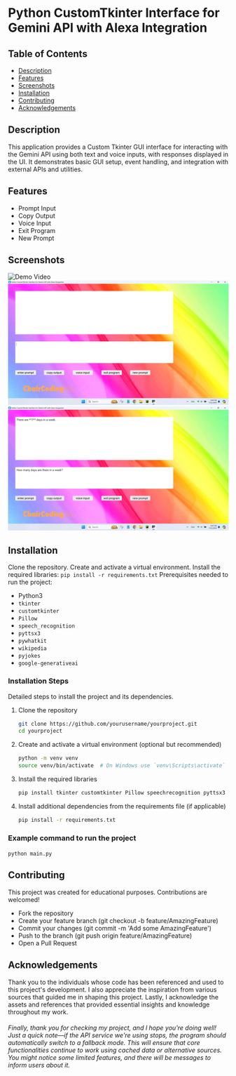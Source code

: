 # Python CustomTkinter Interface for Gemini API with Alexa Integration

## Table of Contents
- [Description](#description)
- [Features](#features)
- [Screenshots](#screenshots)
- [Installation](#installation)
- [Contributing](#contributing)
- [Acknowledgements](#acknowledgements)

## Description
This application provides a Custom Tkinter GUI interface for interacting with the Gemini API using both text and voice inputs, with responses displayed in the UI. It demonstrates basic GUI setup, event handling, and integration with external APIs and utilities.

## Features
- Prompt Input
- Copy Output
- Voice Input
- Exit Program
- New Prompt

## Screenshots
![Demo Video](https://youtu.be/GMWnnbfZwR4)
![Screenshot](https://github.com/phyulwin/Python-CustomTkinter-Interface-for-Gemini-API-with-Alexa-Integration/blob/master/Assets/Screenshot%20(1488).png)
![Screenshot](https://github.com/phyulwin/Python-CustomTkinter-Interface-for-Gemini-API-with-Alexa-Integration/blob/master/Assets/Screenshot%20(1489).png)

## Installation
Clone the repository. Create and activate a virtual environment. Install the required libraries: ```pip install -r requirements.txt```
Prerequisites needed to run the project:
- Python3
- `tkinter`
- `customtkinter`
- `Pillow`
- `speech_recognition`
- `pyttsx3`
- `pywhatkit`
- `wikipedia`
- `pyjokes`
- `google-generativeai`

### Installation Steps
Detailed steps to install the project and its dependencies.

1. Clone the repository
    ```bash
    git clone https://github.com/yourusername/yourproject.git
    cd yourproject
    ```

2. Create and activate a virtual environment (optional but recommended)
    ```bash
    python -m venv venv
    source venv/bin/activate  # On Windows use `venv\Scripts\activate`
    ```

3. Install the required libraries
    ```bash
    pip install tkinter customtkinter Pillow speechrecognition pyttsx3 pywhatkit wikipedia pyjokes google-generativeai
    ```

4. Install additional dependencies from the requirements file (if applicable)
    ```bash
    pip install -r requirements.txt
    ```

### Example command to run the project
```python main.py```

## Contributing
This project was created for educational purposes. Contributions are welcomed! 

- Fork the repository
- Create your feature branch (git checkout -b feature/AmazingFeature)
- Commit your changes (git commit -m 'Add some AmazingFeature')
- Push to the branch (git push origin feature/AmazingFeature)
- Open a Pull Request

## Acknowledgements
Thank you to the individuals whose code has been referenced and used to this project's development. I also appreciate the inspiration from various sources that guided me in shaping this project. Lastly, I acknowledge the assets and references that provided essential insights and knowledge throughout my work.

###### Finally, thank you for checking my project, and I hope you're doing well! Just a quick note—if the API service we're using stops, the program should automatically switch to a fallback mode. This will ensure that core functionalities continue to work using cached data or alternative sources. You might notice some limited features, and there will be messages to inform users about it.